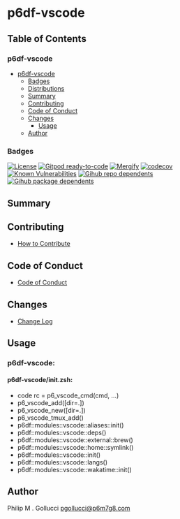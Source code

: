 # p6df-vscode

## Table of Contents


### p6df-vscode
- [p6df-vscode](#p6df-vscode)
  - [Badges](#badges)
  - [Distributions](#distributions)
  - [Summary](#summary)
  - [Contributing](#contributing)
  - [Code of Conduct](#code-of-conduct)
  - [Changes](#changes)
    - [Usage](#usage)
  - [Author](#author)

### Badges

[![License](https://img.shields.io/badge/License-Apache%202.0-yellowgreen.svg)](https://opensource.org/licenses/Apache-2.0)
[![Gitpod ready-to-code](https://img.shields.io/badge/Gitpod-ready--to--code-blue?logo=gitpod)](https://gitpod.io/#https://github.com/p6m7g8/p6df-vscode)
[![Mergify](https://img.shields.io/endpoint.svg?url=https://gh.mergify.io/badges/p6m7g8/p6df-vscode/&style=flat)](https://mergify.io)
[![codecov](https://codecov.io/gh/p6m7g8/p6df-vscode/branch/master/graph/badge.svg?token=14Yj1fZbew)](https://codecov.io/gh/p6m7g8/p6df-vscode)
[![Known Vulnerabilities](https://snyk.io/test/github/p6m7g8/p6df-vscode/badge.svg?targetFile=package.json)](https://snyk.io/test/github/p6m7g8/p6df-vscode?targetFile=package.json)
[![Gihub repo dependents](https://badgen.net/github/dependents-repo/p6m7g8/p6df-vscode)](https://github.com/p6m7g8/p6df-vscode/network/dependents?dependent_type=REPOSITORY)
[![Gihub package dependents](https://badgen.net/github/dependents-pkg/p6m7g8/p6df-vscode)](https://github.com/p6m7g8/p6df-vscode/network/dependents?dependent_type=PACKAGE)

## Summary

## Contributing

- [How to Contribute](CONTRIBUTING.md)

## Code of Conduct

- [Code of Conduct](https://github.com/p6m7g8/.github/blob/master/CODE_OF_CONDUCT.md)

## Changes

- [Change Log](CHANGELOG.md)

## Usage

### p6df-vscode:

#### p6df-vscode/init.zsh:

- code rc = p6_vscode_cmd(cmd, ...)
- p6_vscode_add([dir=.])
- p6_vscode_new([dir=.])
- p6_vscode_tmux_add()
- p6df::modules::vscode::aliases::init()
- p6df::modules::vscode::deps()
- p6df::modules::vscode::external::brew()
- p6df::modules::vscode::home::symlink()
- p6df::modules::vscode::init()
- p6df::modules::vscode::langs()
- p6df::modules::vscode::wakatime::init()


## Author

Philip M . Gollucci <pgollucci@p6m7g8.com>
